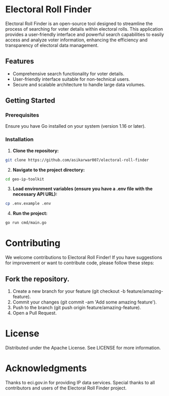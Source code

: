 # Electoral Roll Finder

Electoral Roll Finder is an open-source tool designed to streamline the process of searching for voter details within electoral rolls. This application provides a user-friendly interface and powerful search capabilities to easily access and analyze voter information, enhancing the efficiency and transparency of electoral data management.

## Features

- Comprehensive search functionality for voter details.
- User-friendly interface suitable for non-technical users.
- Secure and scalable architecture to handle large data volumes.

## Getting Started

### Prerequisites

Ensure you have Go installed on your system (version 1.16 or later).

### Installation

1.  **Clone the repository:**
```bash
git clone https://github.com/asikarwar007/electoral-roll-finder
```

2. **Navigate to the project directory:**
```bash
cd geo-ip-toolkit
```

3. **Load environment variables (ensure you have a .env file with the necessary API URL):**
```bash
cp .env.example .env
```

4. **Run the project:**
```bash
go run cmd/main.go
```



# Contributing
We welcome contributions to Electoral Roll Finder! If you have suggestions for improvement or want to contribute code, please follow these steps:

## Fork the repository.
1. Create a new branch for your feature (git checkout -b feature/amazing-feature).
2. Commit your changes (git commit -am 'Add some amazing feature').
3. Push to the branch (git push origin feature/amazing-feature).
4. Open a Pull Request.

# License
Distributed under the Apache License. See LICENSE for more information.

# Acknowledgments
Thanks to eci.gov.in for providing IP data services.
Special thanks to all contributors and users of the Electoral Roll Finder project.
